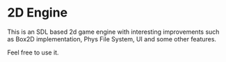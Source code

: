 # 2D Engine

This is an SDL based 2d game engine with interesting improvements such as Box2D implementation, Phys File System, UI and some other features.

Feel free to use it.
  

